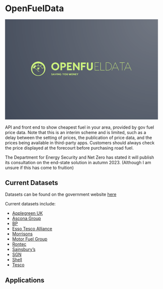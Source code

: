 # OpenFuelData
![openfueldata logo](/logo.png)

API and front end to show cheapest fuel in your area, provided by gov fuel price data. Note that this is an interim scheme and is limited, such as a delay between the setting of prices, the publication of price data, and the prices being available in third-party apps. Customers should always check the price displayed at the forecourt before purchasing road fuel.

The Department for Energy Security and Net Zero has stated it will publish its consultation on the end-state solution in autumn 2023. (Although I am unsure if this has come to fruition)

## Current Datasets
Datasets can be found on the government website [here](https://www.gov.uk/guidance/access-fuel-price-data)

Current datasets include:
- [Applegreen UK](https://applegreenstores.com/fuel-prices/data.json)
- [Ascona Group](https://fuelprices.asconagroup.co.uk/newfuel.json)
- [BP](https://www.bp.com/en_gb/united-kingdom/home/fuelprices/fuel_prices_data.json)
- [Esso Tesco Alliance](https://www.esso.co.uk/-/media/Project/WEP/Esso/Esso-Retail-UK/roadfuelpricingscheme)
- [Morrisons](https://www.morrisons.com/fuel-prices/fuel.json)
- [Motor Fuel Group](https://fuel.motorfuelgroup.com/fuel_prices_data.json)
- [Rontec](https://www.rontec-servicestations.co.uk/fuel-prices/data/fuel_prices_data.json)
- [Sainsbury’s](https://api.sainsburys.co.uk/v1/exports/latest/fuel_prices_data.json)
- [SGN](https://www.sgnretail.uk/files/data/SGN_daily_fuel_prices.json)
- [Shell](https://www.shell.co.uk/fuel-prices-data.html)
- [Tesco](https://www.tesco.com/fuel_prices/fuel_prices_data.json)

## Applications